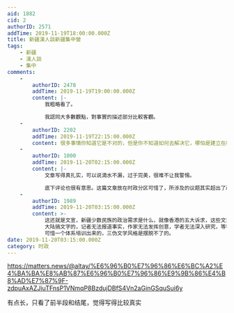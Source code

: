 ```yaml
---
aid: 1882
cid: 2
authorID: 2571
addTime: 2019-11-19T18:00:00.000Z
title: 新疆漢人談新疆集中營
tags:
    - 新疆
    - 漢人談
    - 集中
comments:
    -
        authorID: 2478
        addTime: 2019-11-19T19:00:00.000Z
        content: |-
            我粗略看了。

            我認同大多數觀點，對事實的描述部分比較客觀。
    -
        authorID: 2202
        addTime: 2019-11-19T22:15:00.000Z
        content: 很多事情你知道它是不对的，但是你不知道如何去解决它，哪怕是建立在时光可以倒流的假设上。
    -
        authorID: 1000
        addTime: 2019-11-20T02:15:00.000Z
        content: |-
            文章写得真扎实，可以说滴水不漏，过于完美，很难不让我警惕。

            底下评论也很有意思。这篇文章放在时政分区可惜了，所涉及的议题其实超出了政治的范围，强烈要求管理员移到主区。
    -
        authorID: 1989
        addTime: 2019-11-20T03:15:00.000Z
        content: >-
            这还就是文宣，新疆少数民族的政治需求是什么，就像香港的五大诉求，这些文章里是基本不提这些的。 这种配图的和那些营销文章都是一个套路，
            大陆搞文字的，记者无法报道事实，作家无法发挥创意，学者无法深入研究，等等， 这些人也只好要么给民间写这些营销文，要么兼职当文宣，
            可惜一个体系培训出来的，三伪文学风格是摆脱不了的。
date: 2019-11-20T03:15:00.000Z
category: 时政
---
```


https://matters.news/@altay/%E6%96%B0%E7%96%86%E6%BC%A2%E4%BA%BA%E8%AB%87%E6%96%B0%E7%96%86%E9%9B%86%E4%B8%AD%E7%87%9F-zdpuAxAZJiuTFnsP1VNmqP8BzdujDBfS4Vn2aGinGSquSui6y

有点长，只看了前半段和结尾，觉得写得比较真实
